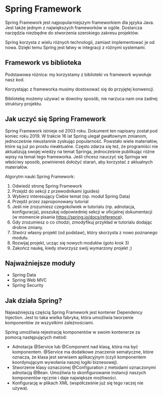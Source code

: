 # Spring Framework

Spring Framework jest najpopularniejszym frameworkiem dla języka Java. Jest także jednym z największych frameworków w
 ogóle. Dostarcza narzędzia niezbędne do stworzenia szerokiego zakresu projektów.
 
Spring korzysta z wielu różnych technologii, zamiast implementować je od nowa. Dzięki temu Spring jest łatwy w 
integracji z różnymi systemami.

## Framework vs biblioteka

Podstawowa różnica: my korzystamy z biblioteki vs framework wywołuje nasz kod.

Korzystając z frameworka musimy dostosować się do przyjętej konwencji.

Bibliotekę możemy używać w dowolny sposób, nie narzuca nam ona żadnej struktury projektu.

## Jak uczyć się Spring Framework

Spring Framework istnieje od 2003 roku. Dokument ten napisany został pod koniec roku 2019. W trakcie 16 lat Spring 
ulegał gwałtownym zmianom, jednocześnie nieustannie zyskując popularność. Powstało wiele materiałów, które są już po 
prostu nieaktualne. Często zdarza się też, że programiści nie aktualizują swojej wiedzy na temat Springa, 
jednocześnie publikując różne wpisy na temat tego frameworka. Jeśli chcesz nauczyć się Springa we właściwy sposób, 
powinieneś dołożyć starań, aby korzystać z aktualnych materiałów.

Algorytm nauki Spring Framework:
1. Odwiedź stronę Spring Framework
2. Przejdź do sekcji z przewodnikami (guides)
3. Wybierz interesujący Ciebie temat (np. moduł Spring Data)
4. Przejdź przez zaproponowany tutorial
5. Jeśli nie zrozumiesz czegokolwiek w tutorialu (np. adnotacja, konfiguracja), poszukaj odpowiedniej sekcji w 
oficjalnej dokumentacji (w momencie pisania https://spring.io/docs/reference).
6. Gdy zrozumiesz o co chodzi, zmodyfikuj przykład w tutorialu dodając drobne zmiany.
7. Stwórz własny projekt (od podstaw), który skorzysta z nowo poznanego modułu.
8. Rozwijaj projekt, ucząc się nowych modułów (goto krok 3)
9. Zakończ naukę, kiedy stworzysz swój wymarzony projekt ;)

## Najważniejsze moduły

- Spring Data
- Spring Web MVC
- Spring Security

## Jak działa Spring?

Najważniejszą częścią Spring Framework jest kontener Dependency Injection. Jest to taka wielka fabryka, która 
umożliwia tworzenie komponentów ze wszystkimi zależnościami.

Spring umożliwia rejestrację komponentów w swoim kontenerze za pomocą następujących metod:
- Adnotacja @Service lub @Component nad klasą, która ma być komponentem. @Service ma dodatkowe znaczenie sematyczne, 
które oznacza, że klasa jest serwisem aplikacyjnym (czyli komponentem koordynującym wywołania naszej logiki biznesowej).
- Stworzenie klasy oznaczonej @Configuration z metodami oznaczonymi adnotacją @Bean. Umożliwia to skonfigurowanie 
instancji naszych komponentów ręcznie i daje największe możliwości.
- Konfigurację w plikach XML (współcześnie już się tego raczej nie używa).